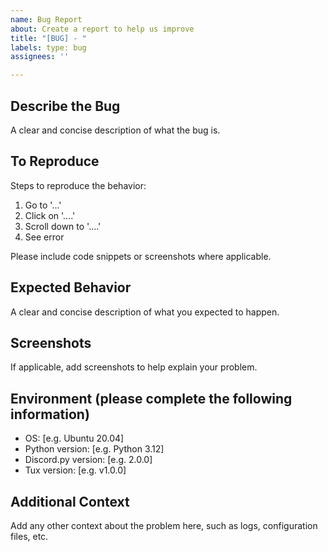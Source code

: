 ```yaml
---
name: Bug Report
about: Create a report to help us improve
title: "[BUG] - "
labels: type: bug
assignees: ''

---
```


## Describe the Bug

A clear and concise description of what the bug is.

## To Reproduce

Steps to reproduce the behavior:

1. Go to '...'
2. Click on '....'
3. Scroll down to '....'
4. See error

Please include code snippets or screenshots where applicable.

## Expected Behavior

A clear and concise description of what you expected to happen.

## Screenshots

If applicable, add screenshots to help explain your problem.

## Environment (please complete the following information)

- OS: [e.g. Ubuntu 20.04]
- Python version: [e.g. Python 3.12]
- Discord.py version: [e.g. 2.0.0]
- Tux version: [e.g. v1.0.0]

## Additional Context

Add any other context about the problem here, such as logs, configuration files, etc.
